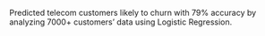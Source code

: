 Predicted telecom customers likely to churn with 79% accuracy by analyzing 7000+ customers’ data using Logistic Regression. 

